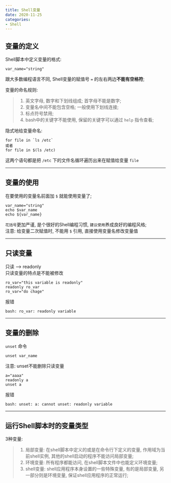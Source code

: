 ```yaml
---
title: Shell变量
date: 2020-11-25
categories:
- Shell
---
```

## 变量的定义
Shell脚本中定义变量的格式:<br>
```shell
var_name="string"
```
跟大多数编程语言不同, Shell变量的赋值号 `=` 的左右两边**不能有空格符**;<br>

变量的命名规则:<br>
>1. 英文字母, 数字和下划线组成; 首字母不能是数字;<br>
>2. 变量名中间不能包含空格; 一般使用下划线连接;<br>
>3. 标点符号禁用;<br>
>4. bash中的关键字不能使用, 保留的关键字可以通过 `help` 指令查看;<br>

隐式地给变量命名:<br>
```shell
for file in `ls /etc` 
或者
for file in $(ls /etc)
```
这两个语句都是把 `/etc` 下的文件名循环遍历出来在赋值给变量 `file`<br>

----

## 变量的使用

在要使用的变量名前面加 `$` 就能使用变量了;<br>
```shell
var_name="string"
echo $var_name
echo ${var_name}
```
`花括号`更加严谨, 是个很好的Shell编程习惯, `建议使用`养成良好的编程风格;<br>
注意: 给变量二次赋值时, 不能用 `$` 引用, 直接使用变量名修改变量值<br>

----

## 只读变量

只读 \-\-\> readonly<br>
只读变量的特点是不能被修改<br>
```shell
ro_var="this variable is readonly"
readonly ro_var
ro_var="do chage"
```
报错<br>
```shell
bash: ro_var: readonly variable
```

----

## 变量的删除

`unset` 命令<br>
```shell
unset var_name
```
注意: unset不能删除只读变量<br>
```shell
a="aaaa"
readonly a
unset a
```
报错<br>
```shell
bash: unset: a: cannot unset: readonly variable
```

----

## 运行Shell脚本时的变量类型

3种变量:<br>
>1. 局部变量: 在shell脚本中定义的或是在命令行下定义的变量, 作用域为当前shell实例, 其他的shell启动的程序不能访问局部变量;<br>
>2. 环境变量: 所有程序都能访问, 在shell脚本文件中也能定义环境变量;<br>
>3. shell变量: shell应用程序本身设置的一些特殊变量, 有的是局部变量, 另一部分则是环境变量, 保证shell应用程序的正常运行;<br>






